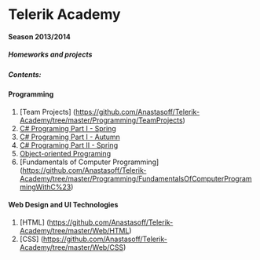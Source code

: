 Telerik Academy
===============
#### Season 2013/2014

##### Homeworks and projects

##### Contents:
#### Programming
 1.  [Team Projects] (https://github.com/Anastasoff/Telerik-Academy/tree/master/Programming/TeamProjects)
 2.  [C# Programing Part I - Spring](https://github.com/Anastasoff/Telerik-Academy/tree/master/Programming/CSharpPartOne-Spring)
 3.  [C# Programing Part I - Autumn](https://github.com/Anastasoff/Telerik-Academy/tree/master/Programming/CSharpPartOne-Autumn)
 4.  [C# Programing Part II - Spring](https://github.com/Anastasoff/Telerik-Academy/tree/master/Programming/CSharpPartTwo-Spring)
 5.  [Object-oriented Programing](https://github.com/Anastasoff/Telerik-Academy/tree/master/Programming/OOP)
 6.  [Fundamentals of Computer Programming] (https://github.com/Anastasoff/Telerik-Academy/tree/master/Programming/FundamentalsOfComputerProgrammingWithC%23)

#### Web Design and UI Technologies
 1. [HTML] (https://github.com/Anastasoff/Telerik-Academy/tree/master/Web/HTML)
 2. [CSS] (https://github.com/Anastasoff/Telerik-Academy/tree/master/Web/CSS)
